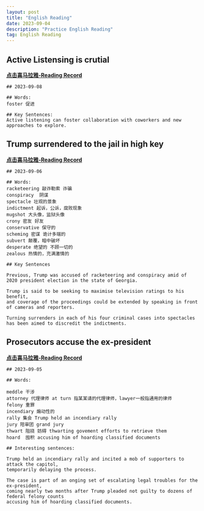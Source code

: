 ```yaml
---
layout: post
title: "English Reading"
date: 2023-09-04
description: "Practice English Reading"
tag: English Reading
---   
```


## Active Listensing is crutial
<a href="https://xima.tv/1_Gf0pd3?_sonic=0"><b>点击喜马拉雅-Reading Record</b></a>

```
## 2023-09-08

## Words:
foster 促进

## Key Sentences:
Active listening can foster collaboration with coworkers and new approaches to explore.
```

## Trump surrendered to the jail in high key

<a href="https://xima.tv/1_ciIMQV?_sonic=0"><b>点击喜马拉雅-Reading Record</b></a>

    ## 2023-09-06

    ## Words:
    racketeering 敲诈勒索 诈骗
    conspiracy  阴谋
    spectacle 壮观的景象
    indictment 起诉，公诉，腐败现象
    mugshot 大头像，监狱头像
    crony 密友 好友
    conservative 保守的
    scheming 密谋 诡计多端的
    subvert 颠覆，暗中破坏
    desperate 绝望的 不顾一切的
    zealous 热情的，充满激情的

    ## Key Sentences

    Previous, Trump was accused of racketeering and conspiracy amid of 2020 president election in the state of Georgia.

    Trump is said to be seeking to maximise television ratings to his benefit, 
    and coverage of the proceedings could be extended by speaking in front of cameras and reporters.

    Turning surrenders in each of his four criminal cases into spectacles has been aimed to discredit the indictments.

## Prosecutors accuse the ex-president

<a href="https://xima.tv/1_sFDH17q?_sonic=0"><b>点击喜马拉雅-Reading Record</b></a>

    ## 2023-09-05
    
    ## Words:

    meddle 干涉
    attorney 代理律师 at turn 指某某请的代理律师，lawyer一般指通用的律师
    felony 重罪
    incendiary 煽动性的
    rally 集会 Trump held an incendiary rally 
    jury 陪审团 grand jury
    thwart 阻挠 妨碍 thwarting govement efforts to retrieve them
    hoard  囤积 accusing him of hoarding classified documents

    ## Interesting sentences:

    Trump held an incendiary rally and incited a mob of supporters to attack the capitol, 
    temporarily delaying the process.

    The case is part of an onging set of escalating legal troubles for the ex-president,
    coming nearly two months after Trump pleaded not guilty to dozens of federal felony counts
    accusing him of hoarding classified documents.



